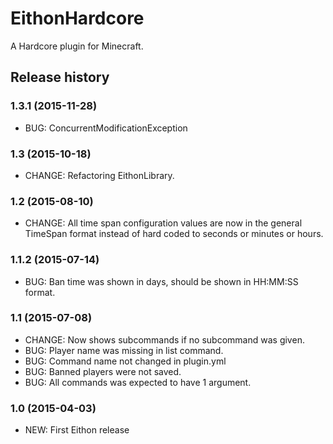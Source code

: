 # EithonHardcore

A Hardcore plugin for Minecraft.

## Release history

### 1.3.1 (2015-11-28)

* BUG: ConcurrentModificationException

### 1.3 (2015-10-18)

* CHANGE: Refactoring EithonLibrary.

### 1.2 (2015-08-10)

* CHANGE: All time span configuration values are now in the general TimeSpan format instead of hard coded to seconds or minutes or hours.

### 1.1.2 (2015-07-14)

* BUG: Ban time was shown in days, should be shown in HH:MM:SS format.

### 1.1 (2015-07-08)

* CHANGE: Now shows subcommands if no subcommand was given.
* BUG: Player name was missing in list command.
* BUG: Command name not changed in plugin.yml
* BUG: Banned players were not saved.
* BUG: All commands was expected to have 1 argument.

### 1.0 (2015-04-03)

* NEW: First Eithon release

